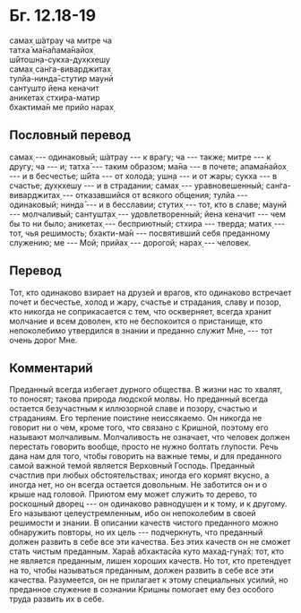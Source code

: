 # Бг. 12.18-19
самах̣ ш́атрау ча митре ча<br/>
татха̄ ма̄на̄пама̄найох̣<br/>
ш́ӣтошн̣а-сукха-дух̣кхешу<br/>
самах̣ сан̇га-виварджитах̣<br/>
тулйа-нинда̄-стутир маунӣ<br/>
сантушт̣о йена кеначит<br/>
аникетах̣ стхира-матир<br/>
бхактима̄н ме прийо нарах̣
## Пословный перевод

самах̣ --- одинаковый; ш́атрау --- к врагу; ча --- также; митре --- к
другу; ча --- и; татха̄ --- таким образом; ма̄на --- в почете; апама̄найох̣
--- и в бесчестье; ш́ӣта --- от холода; ушн̣а --- и от жары; сукха --- в
счастье; дух̣кхешу --- и в страдании; самах̣ --- уравновешенный;
сан̇га-виварджитах̣ --- отказавшийся от всякого общения; тулйа ---
одинаковый; нинда̄ --- и в бесславии; стутих̣ --- тот, кто в славе; маунӣ
--- молчаливый; сантушт̣ах̣ --- удовлетворенный; йена кеначит --- чем бы
то ни было; аникетах̣ --- бесприютный; стхира --- тверда; матих̣ --- тот,
чья решимость; бхакти-ма̄н --- посвятивший себя преданному служению; ме
--- Мой; прийах̣ --- дорогой; нарах̣ --- человек.

## Перевод

Тот, кто одинаково взирает на друзей и врагов, кто одинаково встречает
почет и бесчестье, холод и жару, счастье и страдания, славу и позор, кто
никогда не соприкасается с тем, что оскверняет, всегда хранит молчание и
всем доволен, кто не беспокоится о пристанище, кто непоколебимо
утвердился в знании и преданно служит Мне, --- тот очень дорог Мне.

## Комментарий

Преданный всегда избегает дурного общества. В жизни нас то хвалят, то
поносят; такова природа людской молвы. Но преданный всегда остается
безучастным к иллюзорной славе и позору, счастью и страданиям. Его
терпение поистине неиссякаемо. Он никогда не говорит ни о чем, кроме
того, что связано с Кришной, поэтому его называют молчаливым.
Молчаливость не означает, что человек должен перестать говорить вообще,
просто не нужно болтать глупости. Речь дана нам для того, чтобы говорить
на важные темы, и для преданного самой важной темой является Верховный
Господь. Преданный счастлив при любых обстоятельствах; иногда его кормят
вкусно, а иногда нет, но он всегда остается довольным. Не заботится он и
о крыше над головой. Приютом ему может служить то дерево, то роскошный
дворец --- он одинаково равнодушен и к тому, и к другому. Его называют
целеустремленным, ибо он непоколебим в своей решимости и знании. В
описании качеств чистого преданного можно обнаружить повторы, но их цель
--- подчеркнуть, что преданный должен развить в себе все эти качества.
Без этих качеств он не сможет стать чистым преданным. Хара̄в абхактасйа
куто махад-гун̣а̄х̣: тот, кто не является преданным, лишен хороших качеств.
Но тот, кто претендует на то, чтобы называться преданным, должен развить
в себе все эти качества. Разумеется, он не прилагает к этому специальных
усилий, но преданное служение в сознании Кришны помогает ему без особого
труда развить их в себе.
